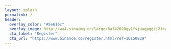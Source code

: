 ```yaml
---
layout: splash
permalink: /
header:
  overlay_color: "#5e616c"
  overlay_image: http://wx4.sinaimg.cn/large/6af42620gy1fsjuaqpggsj21kw0aggw1.jpg
  cta_label: "Register"
  cta_url: "https://www.binance.co/register.html?ref=10150829"
---
```

